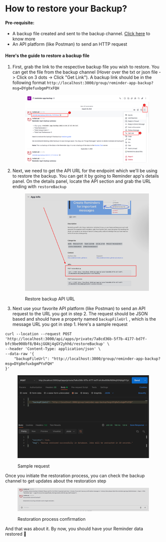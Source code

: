 # How to restore your Backup?

#### Pre-requisite:&#x20;

* A backup file created and sent to the backup channel. [Click here](how-to-create-backup.md) to know more
* An API platform (like Postman) to send an HTTP request



#### Here's the guide to restore a backup file

1.  First, grab the link to the respective backup file you wish to restore. You can get the file from the backup channel (Hover over the txt or json file -> Click on 3 dots -> Click "Get Link"). A backup link should be in the following format `http://localhost:3000/group/reminder-app-backup?msg=DYg8efuxbgmPYxFQH`

    <figure><img src="../../../.gitbook/assets/image (12).png" alt=""><figcaption></figcaption></figure>
2.  Next, we need to get the API URL for the endpoint which we'll be using to restore the backup. You can get it by going to Reminder app's details panel. On the details panel, locate the API section and grab the URL ending with `restoreBackup`

    <figure><img src="../../../.gitbook/assets/image (15) (1).png" alt=""><figcaption><p>Restore backup API URL</p></figcaption></figure>
3. Next use your favorite API platform (like Postman) to send an API request to the URL you got in step 2. The request should be JSON based and should have a property named `backupFileUrl` , which is the message URL you got in step 1. Here's a sample request

```markup
curl --location --request POST 'http://localhost:3000/api/apps/private/7a8cd36b-5f7b-4177-bd7f-bfc9be908bf8/B4sjGGNj4gGY2yhh6/restoreBackup' \
--header 'Content-Type: application/json' \
--data-raw '{
    "backupFileUrl": "http://localhost:3000/group/reminder-app-backup?msg=DYg8efuxbgmPYxFQH"
}'
```

<figure><img src="../../../.gitbook/assets/image (23).png" alt=""><figcaption><p>Sample request</p></figcaption></figure>



Once you initiate the restoration process, you can check the backup channel to get updates about the restoration step

<figure><img src="../../../.gitbook/assets/image (32).png" alt=""><figcaption><p>Restoration process confirmation</p></figcaption></figure>

And that was about it. By now, you should have your Reminder data restored :tada:
